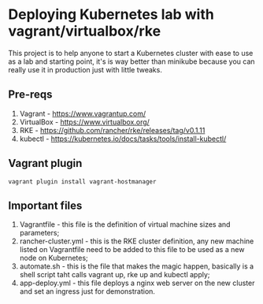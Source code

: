 # Deploying Kubernetes lab with vagrant/virtualbox/rke

This project is to help anyone to start a Kubernetes cluster with ease to use as a lab and starting point, it's is way better than minikube because you can really use it in production just with little tweaks.

## Pre-reqs

1. Vagrant - https://www.vagrantup.com/
2. VirtualBox - https://www.virtualbox.org/
3. RKE - https://github.com/rancher/rke/releases/tag/v0.1.11
4. kubectl - https://kubernetes.io/docs/tasks/tools/install-kubectl/

## Vagrant plugin

```
vagrant plugin install vagrant-hostmanager
```

## Important files

1. Vagrantfile - this file is the definition of virtual machine sizes and parameters;
2. rancher-cluster.yml - this is the RKE cluster definition, any new machine listed on Vagrantfile need to be added to this file to be used as a new node on Kubernetes;
3. automate.sh - this is the file that makes the magic happen, basically is a shell script taht calls vagrant up, rke up and kubectl apply;
4. app-deploy.yml - this file deploys a nginx web server on the new cluster and set an ingress just for demonstration.

